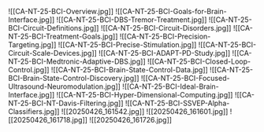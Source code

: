 ![[CA-NT-25-BCI-Overview.jpg]]
![[CA-NT-25-BCI-Goals-for-Brain-Interface.jpg]]
![[CA-NT-25-BCI-DBS-Tremor-Treatment.jpg]]
![[CA-NT-25-BCI-Circuit-Definitions.jpg]]
![[CA-NT-25-BCI-Circuit-Disorders.jpg]]
![[CA-NT-25-BCI-Treatment-Goals.jpg]]
![[CA-NT-25-BCI-Precision-Targeting.jpg]]
![[CA-NT-25-BCI-Precise-Stimulation.jpg]]
![[CA-NT-25-BCI-Circuit-Scale-Devices.jpg]]
![[CA-NT-25-BCI-ADAPT-PD-Study.jpg]]
![[CA-NT-25-BCI-Medtronic-Adaptive-DBS.jpg]]
![[CA-NT-25-BCI-Closed-Loop-Control.jpg]]
![[CA-NT-25-BCI-Brain-State-Control-Data.jpg]]
![[CA-NT-25-BCI-Brain-State-Control-Discovery.jpg]]
![[CA-NT-25-BCI-Focused-Ultrasound-Neuromodulation.jpg]]
![[CA-NT-25-BCI-Ideal-Brain-Interface.jpg]]
![[CA-NT-25-BCI-Hyper-Dimensional-Computing.jpg]]
![[CA-NT-25-BCI-NT-Davis-Filtering.jpg]]
![[CA-NT-25-BCI-SSVEP-Alpha-Classifiers.jpg]]
![[20250426_161542.jpg]]
![[20250426_161601.jpg]]
![[20250426_161718.jpg]]
![[20250426_161726.jpg]]
